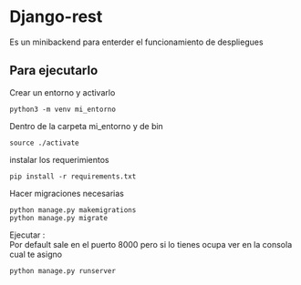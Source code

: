 # Django-rest
Es un minibackend para enterder el funcionamiento de despliegues


## Para ejecutarlo 


Crear un entorno y activarlo
```
python3 -m venv mi_entorno  
```
Dentro de la carpeta mi_entorno y de bin
```
source ./activate 
```

instalar los requerimientos 

```
pip install -r requirements.txt
```

Hacer migraciones necesarias 

```
python manage.py makemigrations
python manage.py migrate
```

Ejecutar :   
Por default sale en el puerto 8000 pero si lo tienes ocupa ver en la consola cual te asigno  
```
python manage.py runserver

```
